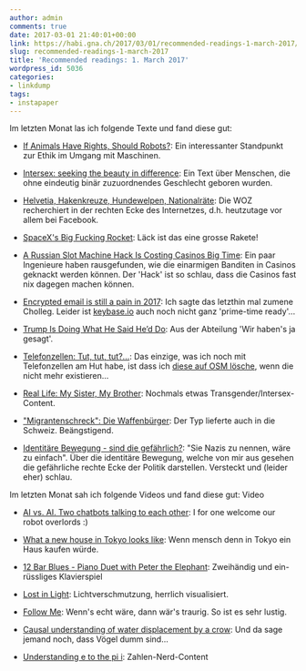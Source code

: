 ```yaml
---
author: admin
comments: true
date: 2017-03-01 21:40:01+00:00
link: https://habi.gna.ch/2017/03/01/recommended-readings-1-march-2017/
slug: recommended-readings-1-march-2017
title: 'Recommended readings: 1. March 2017'
wordpress_id: 5036
categories:
- linkdump
tags:
- instapaper
---
```


Im letzten Monat las ich folgende Texte und fand diese gut:





  * [If Animals Have Rights, Should Robots?](http://www.newyorker.com/magazine/2016/11/28/if-animals-have-rights-should-robots): Ein interessanter Standpunkt zur Ethik im Umgang mit Maschinen.


  * [Intersex: seeking the beauty in difference](https://mosaicscience.com/story/intersex-DSDs): Ein Text über Menschen, die ohne eindeutig binär zuzuordnendes Geschlecht geboren wurden.


  * [Helvetia, Hakenkreuze, Hundewelpen, Nationalräte](http://www.woz.ch/-77e9): Die WOZ recherchiert in der rechten Ecke des Internetzes, d.h. heutzutage vor allem bei Facebook.


  * [SpaceX's Big Fucking Rocket](http://waitbutwhy.com/2016/09/spacexs-big-fking-rocket-the-full-story.html): Läck ist das eine grosse Rakete!


  * [A Russian Slot Machine Hack Is Costing Casinos Big Time](https://www.wired.com/2017/02/russians-engineer-brilliant-slot-machine-cheat-casinos-no-fix/): Ein paar Ingenieure haben rausgefunden, wie die einarmigen Banditen in Casinos geknackt werden können. Der 'Hack' ist so schlau, dass die Casinos fast nix dagegen machen können.


  * [Encrypted email is still a pain in 2017](http://incoherency.co.uk/blog/stories/gpg.html): Ich sagte das letzthin mal zumene Cholleg. Leider ist [keybase.io](https://github.com/keybase/client/issues/6089) auch noch nicht ganz 'prime-time ready'...


  * [Trump Is Doing What He Said He’d Do](https://fivethirtyeight.com/features/trump-is-doing-what-he-said-hed-do/): Aus der Abteilung 'Wir haben's ja gesagt'.


  * [Telefonzellen: Tut, tut, tut?...](http://www.zeit.de/2017/02/telefonzellen-nostalgie-benutzung/komplettansicht): Das einzige, was ich noch mit Telefonzellen am Hut habe, ist dass ich [diese auf OSM lösche](https://www.openstreetmap.org/changeset/46505491#map=19/46.95018/7.42847), wenn die nicht mehr existieren...


  * [Real Life: My Sister, My Brother](http://www.glamour.com/story/glamour-essay-contest-winner): Nochmals etwas Transgender/Intersex-Content.


  * ["Migrantenschreck": Die Waffenbürger](http://www.zeit.de/gesellschaft/zeitgeschehen/2016-12/migrantenschreck-waffen-waffenhandel-mario-roensch-kunden/komplettansicht): Der Typ lieferte auch in die Schweiz. Beängstigend.


  * [Identitäre Bewegung - sind die gefährlich?](http://www.rp-online.de/politik/deutschland/identitaere-bewegung-sind-die-gefaehrlich-aid-1.6258553): "Sie Nazis zu nennen, wäre zu einfach". Über die identitäre Bewegung, welche von mir aus gesehen die gefährliche rechte Ecke der Politik darstellen. Versteckt und (leider eher) schlau.



Im letzten Monat sah ich folgende Videos und fand diese gut: Video



  * [AI vs. AI. Two chatbots talking to each other](https://www.youtube.com/watch?v=WnzlbyTZsQY): I for one welcome our robot overlords :)


  * [What a new house in Tokyo looks like](http://boingboing.net/2017/02/10/what-a-new-house-in-tokyo-look.html): Wenn mensch denn in Tokyo ein Haus kaufen würde.


  * [12 Bar Blues - Piano Duet with Peter the Elephant](https://www.youtube.com/watch?v=hjsu3SGAdLs): Zweihändig und ein-rüssliges Klavierspiel


  * [Lost in Light](https://vimeo.com/178841667): Lichtverschmutzung, herrlich visualisiert.


  * [Follow Me](https://vimeo.com/203286621): Wenn's echt wäre, dann wär's traurig. So ist es sehr lustig.


  * [Causal understanding of water displacement by a crow](https://www.youtube.com/watch?v=ZerUbHmuY04): Und da sage jemand noch, dass Vögel dumm sind...


  * [Understanding e to the pi i](https://www.youtube.com/watch?v=F_0yfvm0UoU): Zahlen-Nerd-Content




